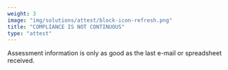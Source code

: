 ```yaml
---
weight: 3
image: "img/solutions/attest/block-icon-refresh.png"
title: "COMPLIANCE IS NOT CONTINUOUS"
type: "attest"
---
```

Assessment information is only as good as the last e-mail or spreadsheet received.

